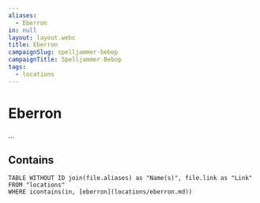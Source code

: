 ```yaml
---
aliases:
  - Eberron
in: null
layout: layout.webc
title: Eberron
campaignSlug: spelljammer-bebop
campaignTitle: Spelljammer Bebop
tags:
  - locations
---
```

# Eberron

...

## Contains
```dataview
TABLE WITHOUT ID join(file.aliases) as "Name(s)", file.link as "Link"
FROM "locations"
WHERE icontains(in, [eberron](locations/eberron.md))
```
